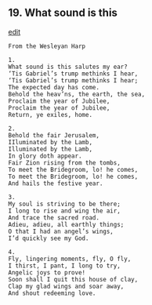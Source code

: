 
## 19.  What sound is this
[edit](https://docs.google.com/document/d/1Gq0HIc%2DB7Ka6c5ZKUe4RUbNpDWSrNuOl/edit?mode=html)



    From the Wesleyan Harp

    1. 
    What sound is this salutes my ear? 
    ‘Tis Gabriel’s trump methinks I hear, 
    ‘Tis Gabriel’s trump methinks I hear; 
    The expected day has come. 
    Behold the heav’ns, the earth, the sea, 
    Proclaim the year of Jubilee, 
    Proclaim the year of Jubilee, 
    Return, ye exiles, home.

    2. 
    Behold the fair Jerusalem, 
    IIluminated by the Lamb, 
    Illuminated by the Lamb, 
    In glory doth appear. 
    Fair Zion rising from the tombs, 
    To meet the Bridegroom, lo! he comes, 
    To meet the Bridegroom, lo! he comes, 
    And hails the festive year.

    3. 
    My soul is striving to be there; 
    I long to rise and wing the air, 
    And trace the sacred road. 
    Adieu, adieu, all earthly things; 
    O that I had an angel’s wings, 
    I’d quickly see my God.

    4. 
    Fly, lingering moments, fly, O fly, 
    I thirst, I pant, I long to try, 
    Angelic joys to prove! 
    Soon shall I quit this house of clay, 
    Clap my glad wings and soar away, 
    And shout redeeming love.

